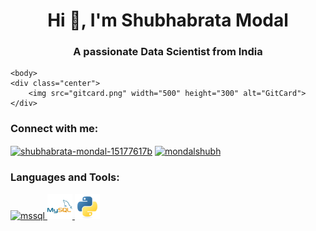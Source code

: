 <h1 align="center">Hi 👋, I'm Shubhabrata Modal</h1>
<h3 align="center">A passionate Data Scientist from India</h3>

<style>
        .center {
            display: flex;
            justify-content: center;
            align-items: center;
            height: 100vh; /* Full viewport height for vertical centering */
        }
    </style>

    <body>
    <div class="center">
        <img src="gitcard.png" width="500" height="300" alt="GitCard">
    </div>

<h3 align="left">Connect with me:</h3>
<p align="left">
<a href="https://linkedin.com/in/shubhabrata-mondal-15177617b" target="blank"><img align="center" src="https://raw.githubusercontent.com/rahuldkjain/github-profile-readme-generator/master/src/images/icons/Social/linked-in-alt.svg" alt="shubhabrata-mondal-15177617b" height="30" width="40" /></a>
<a href="https://instagram.com/mondalshubh" target="blank"><img align="center" src="https://raw.githubusercontent.com/rahuldkjain/github-profile-readme-generator/master/src/images/icons/Social/instagram.svg" alt="mondalshubh" height="30" width="40" /></a>
</p>

<h3 align="left">Languages and Tools:</h3>
<p align="left"> <a href="https://www.microsoft.com/en-us/sql-server" target="_blank" rel="noreferrer"> <img src="https://www.svgrepo.com/show/303229/microsoft-sql-server-logo.svg" alt="mssql" width="40" height="40"/> </a> <a href="https://www.mysql.com/" target="_blank" rel="noreferrer"> <img src="https://raw.githubusercontent.com/devicons/devicon/master/icons/mysql/mysql-original-wordmark.svg" alt="mysql" width="40" height="40"/> </a> <a href="https://www.python.org" target="_blank" rel="noreferrer"> <img src="https://raw.githubusercontent.com/devicons/devicon/master/icons/python/python-original.svg" alt="python" width="40" height="40"/> </a> </p>


